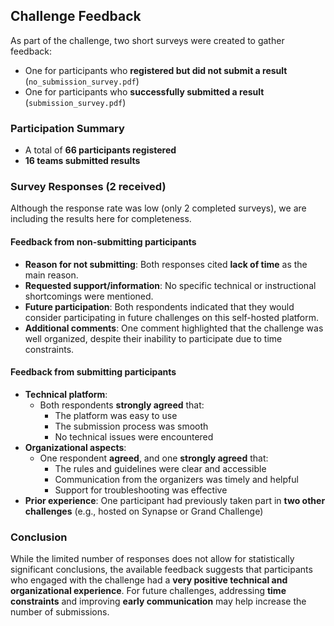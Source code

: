 ## Challenge Feedback

As part of the challenge, two short surveys were created to gather feedback:

- One for participants who **registered but did not submit a result** (`no_submission_survey.pdf`)
- One for participants who **successfully submitted a result** (`submission_survey.pdf`)

### Participation Summary

- A total of **66 participants registered**
- **16 teams submitted results**

### Survey Responses (2 received)

Although the response rate was low (only 2 completed surveys), we are including the results here for completeness.

#### Feedback from non-submitting participants

- **Reason for not submitting**: Both responses cited **lack of time** as the main reason.
- **Requested support/information**: No specific technical or instructional shortcomings were mentioned.
- **Future participation**: Both respondents indicated that they would consider participating in future challenges on this self-hosted platform.
- **Additional comments**: One comment highlighted that the challenge was well organized, despite their inability to participate due to time constraints.

#### Feedback from submitting participants

- **Technical platform**:
  - Both respondents **strongly agreed** that:
    - The platform was easy to use
    - The submission process was smooth
    - No technical issues were encountered
- **Organizational aspects**:
  - One respondent **agreed**, and one **strongly agreed** that:
    - The rules and guidelines were clear and accessible
    - Communication from the organizers was timely and helpful
    - Support for troubleshooting was effective
- **Prior experience**: One participant had previously taken part in **two other challenges** (e.g., hosted on Synapse or Grand Challenge)

### Conclusion

While the limited number of responses does not allow for statistically significant conclusions, the available feedback suggests that participants who engaged with the challenge had a **very positive technical and organizational experience**. For future challenges, addressing **time constraints** and improving **early communication** may help increase the number of submissions.
